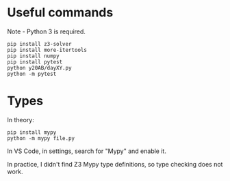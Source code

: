 # Useful commands

Note - Python 3 is required.

```
pip install z3-solver
pip install more-itertools
pip install numpy
pip install pytest
python y20AB/dayXY.py
python -m pytest
```

# Types

In theory:
```
pip install mypy
python -m mypy file.py
```

In VS Code, in settings, search for "Mypy" and enable it.

In practice, I didn't find Z3 Mypy type definitions, so type checking does not work.
